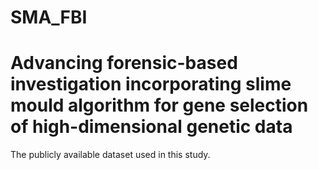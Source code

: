 # SMA_FBI

# Advancing forensic-based investigation incorporating slime mould algorithm for gene selection of high-dimensional genetic data

The publicly available dataset used in this study.
